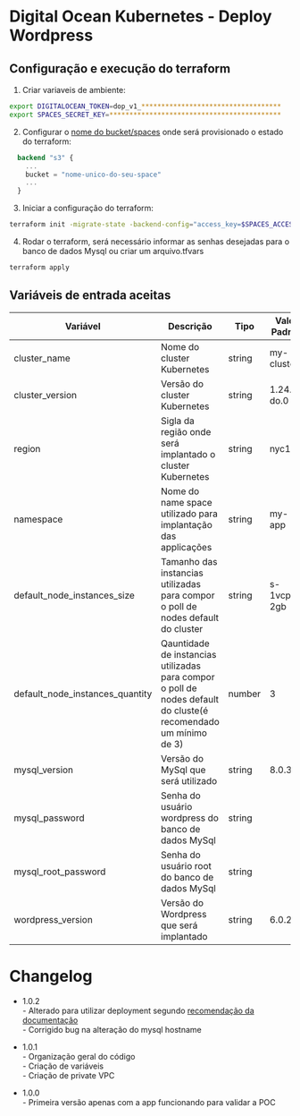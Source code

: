 # Digital Ocean Kubernetes - Deploy Wordpress

## Configuração e execução do terraform

1) Criar variaveis de ambiente:
```bash
export DIGITALOCEAN_TOKEN=dop_v1_***********************************
export SPACES_SECRET_KEY=*******************************************
```

2) Configurar o [nome do bucket/spaces](https://github.com/robersonfaria/terraform-k8s-digitalocean/blob/e6757d2d88ef16e07ccb1752b4d5ae489bc196b2/main.tf#L12) onde será provisionado o estado do terraform:

```terraform
  backend "s3" {
    ...
    bucket = "nome-unico-do-seu-space"
    ...
  }
```

3) Iniciar a configuração do terraform:

```bash
terraform init -migrate-state -backend-config="access_key=$SPACES_ACCESS_TOKEN" -backend-config="secret_key=$SPACES_SECRET_KEY"
```

4) Rodar o terraform, será necessário informar as senhas desejadas para o banco de dados Mysql ou criar um arquivo.tfvars

```bash
terraform apply
```

## Variáveis de entrada aceitas

| Variável | Descrição | Tipo | Valor Padrão |
|----------|-----------|------|--------------|
| cluster_name | Nome do cluster Kubernetes | string | my-cluster |
| cluster_version | Versão do cluster Kubernetes | string | 1.24.4-do.0 |
| region | Sigla da região onde será implantado o cluster Kubernetes | string | nyc1 |
| namespace | Nome do name space utilizado para implantação das applicações | string | my-app |
| default_node_instances_size | Tamanho das instancias utilizadas para compor o poll de nodes default do cluster | string | s-1vcpu-2gb |
| default_node_instances_quantity | Qauntidade de instancias utilizadas para compor o poll de nodes default do cluste(é recomendado um mínimo de 3) | number | 3 |
| mysql_version | Versão do MySql que será utilizado | string | 8.0.31 |
| mysql_password | Senha do usuário wordpress do banco de dados MySql | string |  |
| mysql_root_password | Senha do usuário root do banco de dados MySql | string |  |
| wordpress_version | Versão do Wordpress que será implantado | string | 6.0.2 |


# Changelog

* 1.0.2<br/>- Alterado para utilizar deployment segundo [recomendação da documentação](https://kubernetes.io/docs/concepts/workloads/controllers/replicationcontroller/#:~:text=Note%3A%20A%20Deployment%20that%20configures,is%20always%20up%20and%20available)<br/>- Corrigido bug na alteração do mysql hostname


* 1.0.1<br/>- Organização geral do código<br/>- Criação de variáveis<br/>- Criação de private VPC

* 1.0.0<br/>- Primeira versão apenas com a app funcionando para validar a POC